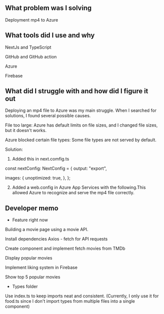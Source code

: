 ## What problem was I solving

Deployment mp4 to Azure

## What tools did I use and why

NextJs and TypeScript

GitHub and GitHub action

Azure

Firebase

## What did I struggle with and how did I figure it out

Deploying an mp4 file to Azure was my main struggle. When I searched for solutions, I found several possible causes.

File too large:
Azure has default limits on file sizes, and I changed file sizes, but it doesn't works.

Azure blocked certain file types:
Some file types are not served by default.

Solution:

1. Added this in next.comfig.ts

const nextConfig: NextConfig = {
output: "export",

images: {
unoptimized: true,
},
};

2. Added a web.config in Azure App Services with the following.This allowed Azure to recognize and serve the mp4 file correctly.

<staticContent>
  <mimeMap fileExtension=".mp4" mimeType="video/mp4" />
</staticContent>

## Developer memo

- Feature right now

Building a movie page using a movie API.

Install dependencies
Axios - fetch for API requests

Create component and implement fetch movies from TMDb

Display popular movies

Implement liking system in Firebase

Show top 5 popular movies

- Types folder

Use index.ts to keep imports neat and consistent.
(Currently, I only use it for food.ts since I don't import types from multiple files into a single component)
